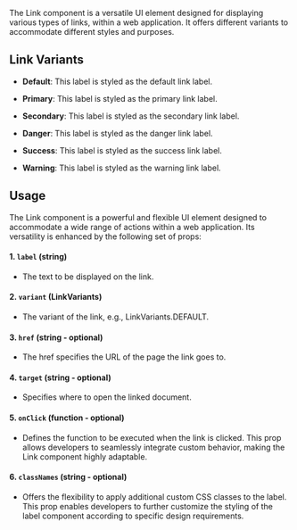 The Link component is a versatile UI element designed for displaying various types of links, within a web application. It offers different variants to accommodate different styles and purposes.

## Link Variants

- **Default**: This label is styled as the default link label.

- **Primary**: This label is styled as the primary link label.

- **Secondary**: This label is styled as the secondary link label.

- **Danger**: This label is styled as the danger link label.

- **Success**: This label is styled as the success link label.

- **Warning**: This label is styled as the warning link label.

## Usage

The Link component is a powerful and flexible UI element designed to accommodate a wide range of actions within a web application. Its versatility is enhanced by the following set of props:

#### 1. `label` (string)

- The text to be displayed on the link.

#### 2. `variant` (LinkVariants)

- The variant of the link, e.g., LinkVariants.DEFAULT.

#### 3. `href` (string - optional)

- The href specifies the URL of the page the link goes to.

#### 4. `target` (string - optional)

- Specifies where to open the linked document.

#### 5. `onClick` (function - optional)

- Defines the function to be executed when the link is clicked. This prop allows developers to seamlessly integrate custom behavior, making the Link component highly adaptable.

#### 6. `classNames` (string - optional)

- Offers the flexibility to apply additional custom CSS classes to the label. This prop enables developers to further customize the styling of the label component according to specific design requirements.
